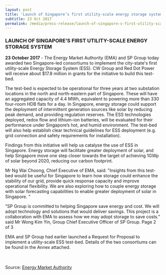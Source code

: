 ```yaml
---
layout: post
title: 'Launch of Singapore’s first utility-scale energy storage system'
subtitle: 23 Oct 2017
permalink: /media/press-release/launch-of-singapore-s-first-utility-scale-energy-storage-system
---
```


### LAUNCH OF SINGAPORE’S FIRST UTILITY-SCALE ENERGY STORAGE SYSTEM

**23 October 2017** - The Energy Market Authority (EMA) and SP Group today awarded two Singapore-led consortiums to implement the city-state's first utility-scale Energy Storage System (ESS). CW Group and Red Dot Power will receive about $17.8 million in grants for the initiative to build this test-bed.

The test-bed is expected to be operational for three years at two substation locations in the north and north-eastern part of Singapore. These will have an aggregated capacity of 4.4 MWh, equivalent to powering more than 330 four-room HDB flats for a day. In Singapore, energy storage could support the deployment of intermittent generation sources like solar by reducing peak demand, and providing regulation reserves. The ESS technologies deployed, redox flow and lithium-ion batteries, will be evaluated for their performance under Singapore’s hot, and humid environment. The test-bed will also help establish clear technical guidelines for ESS deployment (e.g. grid connection and safety requirements for installation).

Findings from this initiative will help us catalyse the use of ESS in Singapore. Energy storage will facilitate greater deployment of solar, and help Singapore move one step closer towards the target of achieving 1GWp of solar beyond 2020, reducing our carbon footprint.

Mr Ng Wai Choong, Chief Executive of EMA, said: "Insights from this test-bed would be useful for Singapore to learn how storage could enhance the stability of our grid, provide quick response capacity and improve operational flexibility. We are also exploring how to couple energy storage with solar forecasting capabilities to enable greater deployment of solar in Singapore. "

"SP Group is committed to helping Singapore save energy and cost. We will adopt technology and solutions that would deliver savings. This project is a collaboration with EMA to assess how we may adopt storage to save costs." said Mr Wong Kim Yin, Group Chief Executive Officer of SP Group. Page 2 of 3

EMA and SP Group had earlier launched a Request for Proposal to implement a utility-scale ESS test-bed. Details of the two consortiums can be found in the Annex attached.
<br><br><br>

Source: [<a href="https://www.ema.gov.sg/media_release.aspx?news_sid=20171023Q2Ay3V8ycW9P" target="_blank">Energy Market Authority</a>](https://www.ema.gov.sg/media_release.aspx?news_sid=20171023Q2Ay3V8ycW9P)
